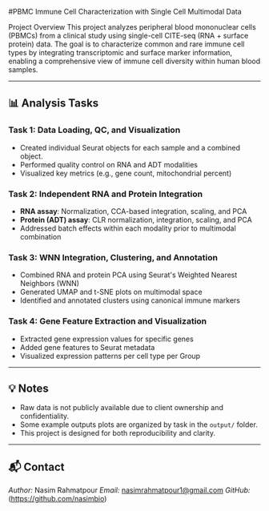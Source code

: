 #PBMC Immune Cell Characterization with Single Cell Multimodal Data

Project Overview
This project analyzes peripheral blood mononuclear cells (PBMCs) from a clinical study using single-cell CITE-seq (RNA + surface protein) data. The goal is to characterize common and rare immune cell types by integrating transcriptomic and surface marker information, enabling a comprehensive view of immune cell diversity within human blood samples.

---

## 📊 Analysis Tasks

### **Task 1: Data Loading, QC, and Visualization**
- Created individual Seurat objects for each sample and a combined object.
- Performed quality control on RNA and ADT modalities
- Visualized key metrics (e.g., gene count, mitochondrial percent)

### **Task 2: Independent RNA and Protein Integration**
- **RNA assay**: Normalization, CCA-based integration, scaling, and PCA  
- **Protein (ADT) assay**: CLR normalization, integration, scaling, and PCA  
- Addressed batch effects within each modality prior to multimodal combination

### **Task 3: WNN Integration, Clustering, and Annotation**
- Combined RNA and protein PCA using Seurat's Weighted Nearest Neighbors (WNN)
- Generated UMAP and t-SNE plots on multimodal space
- Identified and annotated clusters using canonical immune markers

### **Task 4: Gene Feature Extraction and Visualization**
- Extracted gene expression values for specific genes
- Added gene features to Seurat metadata
- Visualized expression patterns per cell type per Group

---


## 💡 Notes

- Raw data is not publicly available due to client ownership and confidentiality.
- Some example outputs plots are organized by task in the `output/` folder.
- This project is designed for both reproducibility and clarity.

---

## 📬 Contact

*Author:* Nasim Rahmatpour 
*Email:* nasimrahmatpour1@gmail.com 
*GitHub:* (https://github.com/nasimbio)
